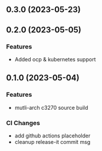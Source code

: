 

## 0.3.0 (2023-05-23)

## 0.2.0 (2023-05-05)


### Features

* Added ocp & kubernetes support

## 0.1.0 (2023-05-04)


### Features

* mutli-arch c3270 source build


### CI Changes

* add github actions placeholder
* cleanup release-it commit msg